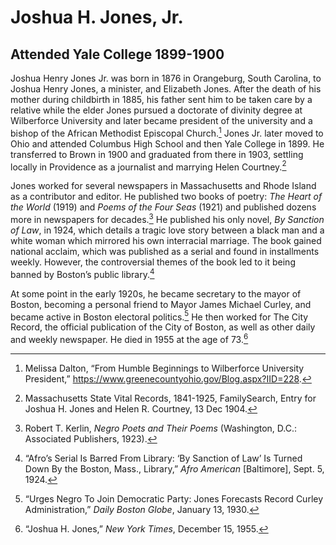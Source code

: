 # Joshua H. Jones, Jr.
## Attended Yale College 1899-1900
Joshua Henry Jones Jr. was born in 1876 in Orangeburg, South Carolina, to Joshua Henry Jones, a minister, and Elizabeth Jones. After the death of his mother during childbirth in 1885, his father sent him to be taken care by a relative while the elder Jones pursued a doctorate of divinity degree at Wilberforce University and later became president of the university and a bishop of the African Methodist Episcopal Church.[^1] Jones Jr. later moved to Ohio and attended Columbus High School and then Yale College in 1899. He transferred to Brown in 1900 and graduated from there in 1903, settling locally in Providence as a journalist and marrying Helen Courtney.[^2]  

Jones worked for several newspapers in Massachusetts and Rhode Island as a contributor and editor.  He published two books of poetry: *The Heart of the World* (1919) and *Poems of the Four Seas* (1921) and published dozens more in newspapers for decades.[^3] He published his only novel, *By Sanction of Law*, in 1924, which details a tragic love story between a black man and a white woman which mirrored his own interracial marriage. The book gained national acclaim, which was published as a serial and found in installments weekly. However, the controversial themes of the book led to it being banned by Boston’s public library.[^4] 

At some point in the early 1920s, he became secretary to the mayor of Boston, becoming a personal friend to Mayor James Michael Curley, and became active in Boston electoral politics.[^5] He then worked for The City Record, the official publication of the City of Boston, as well as other daily and weekly newspaper. He died in 1955 at the age of 73.[^6]  

[^1]: Melissa Dalton, “From Humble Beginnings to Wilberforce University President,” https://www.greenecountyohio.gov/Blog.aspx?IID=228. 
[^2]: Massachusetts State Vital Records, 1841-1925, FamilySearch, Entry for Joshua H. Jones and Helen R. Courtney, 13 Dec 1904.
[^3]: Robert T. Kerlin, *Negro Poets and Their Poems* (Washington, D.C.: Associated Publishers, 1923).
[^4]: “Afro’s Serial Is Barred From Library: ‘By Sanction of Law’ Is Turned Down By the Boston, Mass., Library,” *Afro American* [Baltimore], Sept. 5, 1924.
[^5]: “Urges Negro To Join Democratic Party: Jones Forecasts Record Curley Administration,” *Daily Boston Globe*, January 13, 1930.
[^6]: “Joshua H. Jones,” *New York Times*, December 15, 1955. 
